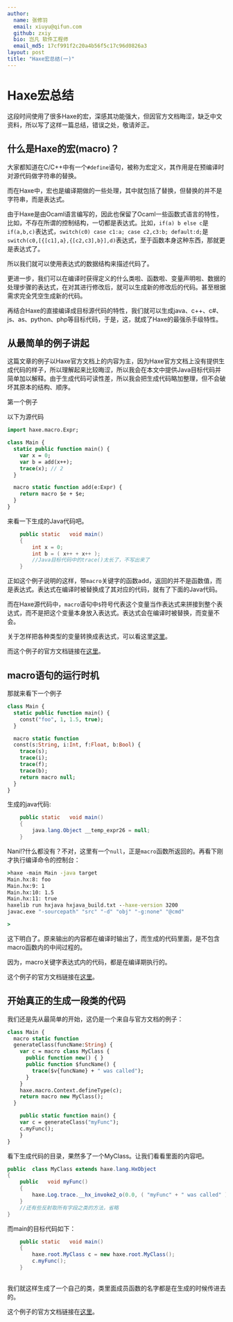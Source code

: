 ```yaml
---
author:
  name: 张修羽
  email: xiuyu@qifun.com
  github: zxiy
  bio: 岂凡 软件工程师
  email_md5: 17cf991f2c20a4b56f5c17c96d0826a3
layout: post
title: "Haxe宏总结(一)"
---
```


# Haxe宏总结

这段时间使用了很多Haxe的宏，深感其功能强大，但因官方文档晦涩，缺乏中文资料，所以写了这样一篇总结，错误之处，敬请斧正。

## 什么是Haxe的宏(macro)？

大家都知道在C/C++中有一个`#define`语句，被称为宏定义，其作用是在预编译时对源代码做字符串的替换。

而在Haxe中，宏也是编译期做的一些处理，其中就包括了替换，但替换的并不是字符串，而是表达式。

由于Haxe是由Ocaml语言编写的，因此也保留了Ocaml一些函数式语言的特性，比如，不存在所谓的控制结构，一切都是表达式。比如，`if(a) b else c`是`if(a,b,c)`表达式，`switch(c0) case c1:a; case c2,c3:b; default:d;`是`switch(c0,[{[c1],a},{[c2,c3],b}],d)`表达式，至于函数本身这种东西，那就更是表达式了。

所以我们就可以使用表达式的数据结构来描述代码了。

更进一步，我们可以在编译时获得定义的什么类啦、函数啦、变量声明啦、数据的处理步骤的表达式，在对其进行修改后，就可以生成新的修改后的代码。甚至根据需求完全凭空生成新的代码。

再结合Haxe的直接编译成目标源代码的特性，我们就可以生成java、c++、c#、js、as、python、php等目标代码，于是，这，就成了Haxe的最强杀手级特性。

## 从最简单的例子讲起

这篇文章的例子以Haxe官方文档上的内容为主，因为Haxe官方文档上没有提供生成代码的样子，所以理解起来比较晦涩，所以我会在本文中提供Java目标代码并简单加以解释。由于生成代码可读性差，所以我会把生成代码略加整理，但不会破坏其原本的结构、顺序。

第一个例子

以下为源代码
``` haxe
import haxe.macro.Expr;

class Main {
  static public function main() {
    var x = 0;
    var b = add(x++);
    trace(x); // 2
  }

  macro static function add(e:Expr) {
    return macro $e + $e;
  }
}
```
来看一下生成的Java代码吧。

``` java
    public static   void main()
    {
		int x = 0;
		int b = ( x++ + x++ );
		//Java目标代码中的trace()太长了，不写出来了
    }
```

正如这个例子说明的这样，带`macro`关键字的函数add，返回的并不是函数值，而是表达式。表达式在编译时被替换成了其对应的代码，就有了下面的Java代码。

而在Haxe源代码中，`macro`语句中`$`符号代表这个变量当作表达式来拼接到整个表达式，而不是把这个变量本身放入表达式。表达式会在编译时被替换，而变量不会。

关于怎样把各种类型的变量转换成表达式，可以看这里[这里](http://haxe.org/manual/macro-reification-expression.html)。

而这个例子的官方文档链接在[这里](http://haxe.org/manual/macro-arguments.html)。

## macro语句的运行时机

那就来看下一个例子

``` haxe
class Main {
  static public function main() {
    const("foo", 1, 1.5, true);
  }

  macro static function
  const(s:String, i:Int, f:Float, b:Bool) {
    trace(s);
    trace(i);
    trace(f);
    trace(b);
    return macro null;
  }
}
```
生成的java代码:

``` java
    public static   void main()
	{
		java.lang.Object __temp_expr26 = null;
	}
```
Nani!?什么都没有？不对，这里有一个`null`，正是`macro`函数所返回的。再看下刚才执行编译命令的控制台：

``` cmd
>haxe -main Main -java target
Main.hx:8: foo
Main.hx:9: 1
Main.hx:10: 1.5
Main.hx:11: true
haxelib run hxjava hxjava_build.txt --haxe-version 3200
javac.exe "-sourcepath" "src" "-d" "obj" "-g:none" "@cmd"

>
```
这下明白了。原来输出的内容都在编译时输出了，而生成的代码里面，是不包含macro函数内的中间过程的。

因为，macro关键字表达式内的代码，都是在编译期执行的。

这个例子的官方文档链接在[这里](http://haxe.org/manual/macro-constant-arguments.html)。

## 开始真正的生成一段类的代码

我们还是先从最简单的开始，这仍是一个来自与官方文档的例子：

``` haxe
class Main {
  macro static function
  generateClass(funcName:String) {
    var c = macro class MyClass {
      public function new() { }
      public function $funcName() {
        trace($v{funcName} + " was called");
      }
    }
    haxe.macro.Context.defineType(c);
    return macro new MyClass();
  }

    public static function main() {
    var c = generateClass("myFunc");
    c.myFunc();
    }
}
```

看下生成代码的目录，果然多了一个MyClass。让我们看看里面的内容吧。

``` java
public  class MyClass extends haxe.lang.HxObject
{
    public   void myFunc()
	{
		haxe.Log.trace.__hx_invoke2_o(0.0, ( "myFunc" + " was called" ), .......//之后省略
	}
	//还有些反射取所有字段之类的方法，省略
}
```

而main的目标代码如下：

``` java
	public static   void main()
	{
		haxe.root.MyClass c = new haxe.root.MyClass();
		c.myFunc();
	}
	
```

我们就这样生成了一个自己的类，类里面成员函数的名字都是在生成的时候传进去的。

这个例子的官方文档链接在[这里](http://haxe.org/manual/macro-reification-class.html)。